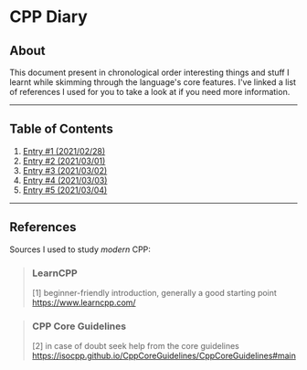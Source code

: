 # CPP Diary

## About

This document present in chronological order interesting things and stuff I learnt
while skimming through the language's core features. I've linked a list of references
I used for you to take a look at if you need more information.

---

## Table of Contents

1. [Entry #1 (2021/02/28)](/diary/entry1.md)
2. [Entry #2 (2021/03/01)](/diary/entry2.md)
3. [Entry #3 (2021/03/02)](/diary/entry3.md)
4. [Entry #4 (2021/03/03)](/diary/entry4.md)
5. [Entry #5 (2021/03/04)](/diary/entry5.md)

---

## References

Sources I used to study *modern* CPP:

> ### LearnCPP
>
> [1] beginner-friendly introduction, generally a good starting point\
> <https://www.learncpp.com/>
>

> ### CPP Core Guidelines
>
> [2] in case of doubt seek help from the core guidelines\
> <https://isocpp.github.io/CppCoreGuidelines/CppCoreGuidelines#main>
